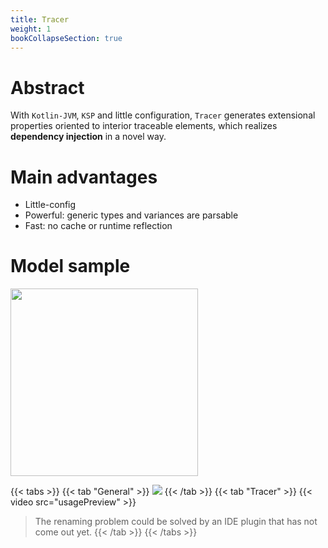```yaml
---
title: Tracer
weight: 1
bookCollapseSection: true
---
```


# Abstract
With `Kotlin-JVM`, `KSP` and little configuration, `Tracer` generates extensional properties 
oriented to interior traceable elements, which realizes **dependency injection** in a novel way. 

# Main advantages
- Little-config
- Powerful: generic types and variances are parsable  
- Fast: no cache or runtime reflection

# Model sample
<image src="singleBedroomHouse.png" width=300></image>

{{< tabs >}}
{{< tab "General" >}} <image src=general.png ></image> {{< /tab >}}
{{< tab "Tracer" >}} 
{{< video src="usagePreview" >}}

> The renaming problem could be solved by an IDE plugin that has not come out yet.
{{< /tab >}}
{{< /tabs >}}